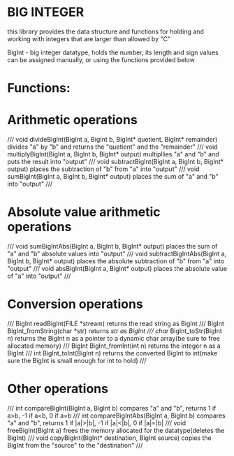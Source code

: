 # BIG INTEGER
this library provides the data structure and functions for holding and working 
with integers that are larger than allowed by "C" 

BigInt - big integer datatype, holds the number, its length and sign
values can be assigned manually, or using the functions provided below

# Functions:

# Arithmetic operations
///
void divideBigInt(BigInt a, BigInt b, BigInt* quetient, BigInt* remainder)
divides "a" by "b" and returns the "quetient" and the "remainder"
///
void multiplyBigInt(BigInt a, BigInt b, BigInt* output)
multipllies "a" and "b" and puts the result into "output"
///
void subtractBigInt(BigInt a, BigInt b, BigInt* output)
places the subtraction of "b" from "a" into "output"
///
void sumBigInt(BigInt a, BigInt b, BigInt* output)
places the sum of "a" and "b" into "output"
///

# Absolute value arithmetic operations
///
void sumBigIntAbs(BigInt a, BigInt b, BigInt* output)
places the sum of "a" and "b" absolute values into "output"
///
void subtractBigIntAbs(BigInt a, BigInt b, BigInt* output)
places the absolute subtraction of "b" from "a" into "output"
///
void absBigInt(BigInt a, BigInt* output)
places the absolute value of "a" into "output"
///

# Conversion operations
///
BigInt readBigInt(FILE *stream)
returns the read string as BigInt
///
BigInt BigInt_fromString(char *str)
returns *str as BigInt
///
char* BigInt_toStr(BigInt n)
returns the BigInt n as a pointer to a dynamic char array(be sure to free allocated memory)
///
BigInt BigInt_fromInt(int n)
returns the integer n as a BigInt
///
int BigInt_toInt(BigInt n)
returns the converted BigInt to int(make sure the BigInt is small enough for int to hold)
///

# Other operations
///
int compareBigInt(BigInt a, BigInt b)
compares "a" and "b", returns 1 if a>b, -1 if a<b, 0 if a=b
///
int compareBigIntAbs(BigInt a, BigInt b)
compares "a" and "b", returns 1 if |a|>|b|, -1 if |a|<|b|, 0 if |a|=|b|
///
void freeBigInt(BigInt a)
frees the memory allocated for the datatype(deletes the BigInt)
///
void copyBigInt(BigInt* destination, BigInt source)
copies the BigInt from the "source" to the "destination"
///
